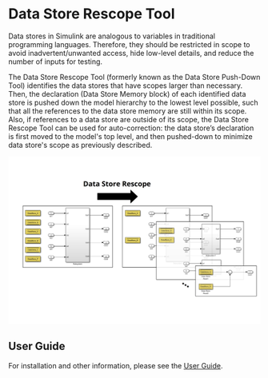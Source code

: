 # Data Store Rescope Tool

Data stores in Simulink are analogous to variables in traditional programming languages. Therefore, they should be restricted in scope to avoid inadvertent/unwanted access, hide low-level details, and reduce the number of inputs for testing.

The Data Store Rescope Tool (formerly known as the Data Store Push-Down Tool) identifies the data stores that have scopes larger than necessary. Then, the declaration (Data Store Memory block) of each identified data store is pushed down the model hierarchy to the lowest level possible, such that all the references to the data store memory are still within its scope. Also, if references to a data store are outside of its scope, the Data Store Rescope Tool can be used for auto-correction: the data store’s declaration is first moved to the model's top level, and then pushed-down to minimize data store's scope as previously described.

<img src="imgs/DataStoreRescope_Cover.png" width="650">

## User Guide
For installation and other information, please see the [User Guide](doc/DataStoreRescope_UserGuide.pdf).
